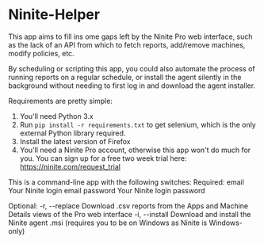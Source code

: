 # Ninite-Helper
This app aims to fill ins ome gaps left by the Ninite Pro web interface,
such as the lack of an API from which to fetch reports, add/remove machines, modify policies, etc.

By scheduling or scripting this app, you could also automate the process of
running reports on a regular schedule, or install the agent silently in the background
without needing to first log in and download the agent installer.


Requirements are pretty simple:
1. You'll need Python 3.x
2. Run `pip install -r requirements.txt` to get selenium, which is the only external Python library required.
3. Install the latest version of Firefox
4. You'll need a Ninite Pro account, otherwise this app won't do much for you. You can sign up for a free two week trial here: https://ninite.com/request_trial

This is a command-line app with the following switches:
Required:
email       Your Ninite login email
password    Your Ninite login password

Optional:
-r, --replace    Download .csv reports from the Apps and Machine Details views of the Pro web interface
-i, --install    Download and install the Ninite agent .msi (requires you to be on Windows as Ninite is Windows-only)

